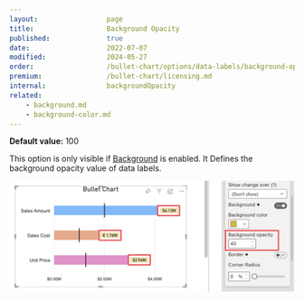 ```yaml
---
layout:                 page
title:                  Background Opacity
published:              true
date:                   2022-07-07
modified:   	        2024-05-27
order:                  /bullet-chart/options/data-labels/background-opacity
premium:                /bullet-chart/licensing.md
internal:               backgroundOpacity
related:
    - background.md
    - background-color.md
---
```


**Default value:** 100

This option is only visible if [Background](background.md) is enabled. It Defines the background opacity value of data labels.

<img src="images/data-labels-background-opacity.png" width="700">  